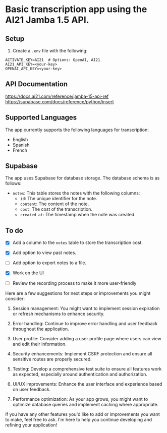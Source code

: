 # Basic transcription app using the AI21 Jamba 1.5 API.

## Setup

1. Create a `.env` file with the following:

```
ACTIVATE_KEY=AI21  # Options: OpenAI, AI21
AI21_API_KEY=<your-key>
OPENAI_API_KEY=<your-key>
```

## API Documentation
https://docs.ai21.com/reference/jamba-15-api-ref
https://supabase.com/docs/reference/python/insert


## Supported Languages

The app currently supports the following languages for transcription:

- English
- Spanish
- French

## Supabase

The app uses Supabase for database storage. The database schema is as follows:

- `notes`: This table stores the notes with the following columns:
  - `id`: The unique identifier for the note.
  - `content`: The content of the note.
  - `cost`: The cost of the transcription.
  - `created_at`: The timestamp when the note was created.

## To do

- [X] Add a column to the `notes` table to store the transcription cost.
- [X] Add option to view past notes.
- [ ] Add option to export notes to a file.
- [X] Work on the UI
- [ ] Review the recording process to make it more user-friendly



Here are a few suggestions for next steps or improvements you might consider:

1. Session management: You might want to implement session expiration or refresh mechanisms to enhance security.

2. Error handling: Continue to improve error handling and user feedback throughout the application.

3. User profile: Consider adding a user profile page where users can view and edit their information.

4. Security enhancements: Implement CSRF protection and ensure all sensitive routes are properly secured.

5. Testing: Develop a comprehensive test suite to ensure all features work as expected, especially around authentication and authorization.

6. UI/UX improvements: Enhance the user interface and experience based on user feedback.

7. Performance optimization: As your app grows, you might want to optimize database queries and implement caching where appropriate.

If you have any other features you'd like to add or improvements you want to make, feel free to ask. I'm here to help you continue developing and refining your application!


